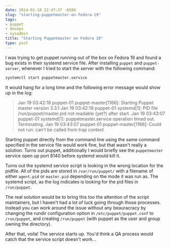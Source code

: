 ```yaml
---
date: 2014-01-18 22:47:37 -0500
slug: "starting-puppetmaster-on-fedora-19"
tags:
- puppet
- devops
- sysadmin
title: "Starting Puppetmaster on Fedora 19"
type: post
---
```


I was trying to get puppet running out of the box on Fedora 19 and found a bug
exists in their systemd service file. After installing `puppet` and
`puppet-server`, whenever I tried to start the server with the following
command:

```bash
systemctl start puppetmaster.service
```

It would hang for a long time and the following error message would show up in
the log:

> Jan 19 03:42:18 puppet-01 puppet-master[1166]: Starting Puppet master version 3.3.1
> Jan 19 03:42:18 puppet-01 systemd[1]: PID file /run/puppet/master.pid not readable (yet?) after start.
> Jan 19 03:43:07 puppet-01 systemd[1]: puppetmaster.service operation timed out. Terminating.
> Jan 19 03:43:07 puppet-01 puppet-master[1166]: Could not run: can't be called from trap context

Starting puppet directly from the command line using the same command specified
in the service file would work fine, but that wasn't really a solution. Turns
out puppet, additionally I would briefly see the `puppetmaster` service open up
port 8140 before systemd would kill it.

Turns out the systemd service script is looking in the wrong location for the
pidfile. All of the pids are stored in `/var/run/puppet/` with a filename of
either `agent.pid` or `master.pid` depending on the mode it was run as. The
systemd script, as the log indicates is looking for the pid files in
`/run/puppet`.

The real solution would be to bring this too the attention of the script
maintainers, but I haven't had a lot of luck going through those processes.
Instead you can work around the issue without any beauracracy by changing the
rundir configuration option in `/etc/puppet/puppet.conf` to `/run/puppet`, and
creating `/run/puppet` (with puppet as the user and group owning the
directory).

After that, voila! The service starts up. You'd think a QA process would catch
that the service script doesn't work...
